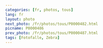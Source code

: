 ```yaml
---
categories: [fr, photos, tous]
lang: fr
layout: photo
next_photo: /fr/photos/tous/P0000482.html
picname: P0000486
prev_photo: /fr/photos/tous/P0000487.html
tags: [Fotofalle, Zebra]
---
```

